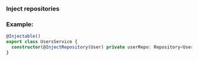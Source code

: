 ### Inject repositories

### Example:

```ts
@Injectable()
export class UsersService {
  constructor(@InjectRepository(User) private userRepo: Repository<User>) {}
}
```
